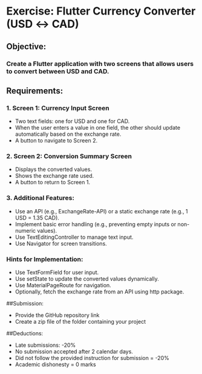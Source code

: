 # Exercise: Flutter Currency Converter (USD ↔ CAD)

## Objective:

### Create a Flutter application with two screens that allows users to convert between USD and CAD.

## Requirements:

### 1. Screen 1: Currency Input Screen

- Two text fields: one for USD and one for CAD.
- When the user enters a value in one field, the other should update automatically based on the exchange rate.
- A button to navigate to Screen 2.

### 2. Screen 2: Conversion Summary Screen

- Displays the converted values.
- Shows the exchange rate used.
- A button to return to Screen 1.

### 3. Additional Features:
- Use an API (e.g., ExchangeRate-API) or a static exchange rate (e.g., 1 USD = 1.35 CAD).
- Implement basic error handling (e.g., preventing empty inputs or non-numeric
values).
- Use TextEditingController to manage text input.
- Use Navigator for screen transitions.

### Hints for Implementation:
- Use TextFormField for user input.
- Use setState to update the converted values dynamically.
- Use MaterialPageRoute for navigation.
- Optionally, fetch the exchange rate from an API using http package.

##Submission:

- Provide the GitHub repository link
- Create a zip file of the folder containing your project

##Deductions:
- Late submissions: -20%
- No submission accepted after 2 calendar days.
- Did not follow the provided instruction for submission = -20%
- Academic dishonesty = 0 marks
